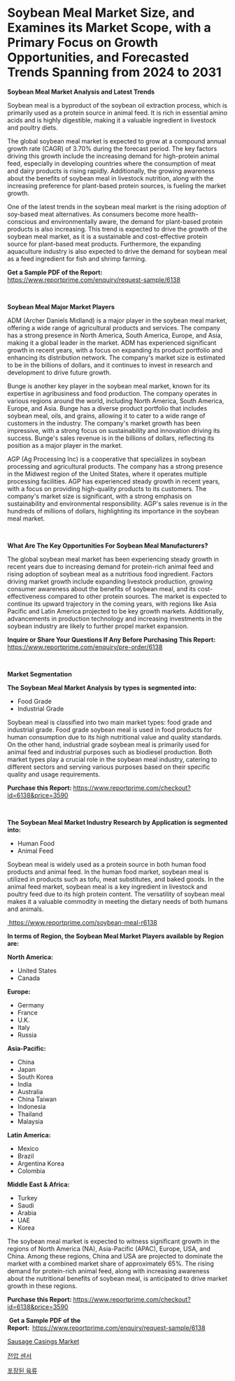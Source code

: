 <p><h1>Soybean Meal Market Size, and Examines its Market Scope, with a Primary Focus on Growth Opportunities, and Forecasted Trends Spanning from 2024 to 2031</h1></p><p><strong>Soybean Meal Market Analysis and Latest Trends</strong></p>
<p><p>Soybean meal is a byproduct of the soybean oil extraction process, which is primarily used as a protein source in animal feed. It is rich in essential amino acids and is highly digestible, making it a valuable ingredient in livestock and poultry diets.</p><p>The global soybean meal market is expected to grow at a compound annual growth rate (CAGR) of 3.70% during the forecast period. The key factors driving this growth include the increasing demand for high-protein animal feed, especially in developing countries where the consumption of meat and dairy products is rising rapidly. Additionally, the growing awareness about the benefits of soybean meal in livestock nutrition, along with the increasing preference for plant-based protein sources, is fueling the market growth.</p><p>One of the latest trends in the soybean meal market is the rising adoption of soy-based meat alternatives. As consumers become more health-conscious and environmentally aware, the demand for plant-based protein products is also increasing. This trend is expected to drive the growth of the soybean meal market, as it is a sustainable and cost-effective protein source for plant-based meat products. Furthermore, the expanding aquaculture industry is also expected to drive the demand for soybean meal as a feed ingredient for fish and shrimp farming.</p></p>
<p><strong>Get a Sample PDF of the Report:&nbsp;</strong> <a href="https://www.reportprime.com/enquiry/request-sample/6138">https://www.reportprime.com/enquiry/request-sample/6138</a></p>
<p>&nbsp;</p>
<p><strong>Soybean Meal Major Market Players</strong></p>
<p><p>ADM (Archer Daniels Midland) is a major player in the soybean meal market, offering a wide range of agricultural products and services. The company has a strong presence in North America, South America, Europe, and Asia, making it a global leader in the market. ADM has experienced significant growth in recent years, with a focus on expanding its product portfolio and enhancing its distribution network. The company's market size is estimated to be in the billions of dollars, and it continues to invest in research and development to drive future growth.</p><p>Bunge is another key player in the soybean meal market, known for its expertise in agribusiness and food production. The company operates in various regions around the world, including North America, South America, Europe, and Asia. Bunge has a diverse product portfolio that includes soybean meal, oils, and grains, allowing it to cater to a wide range of customers in the industry. The company's market growth has been impressive, with a strong focus on sustainability and innovation driving its success. Bunge's sales revenue is in the billions of dollars, reflecting its position as a major player in the market.</p><p>AGP (Ag Processing Inc) is a cooperative that specializes in soybean processing and agricultural products. The company has a strong presence in the Midwest region of the United States, where it operates multiple processing facilities. AGP has experienced steady growth in recent years, with a focus on providing high-quality products to its customers. The company's market size is significant, with a strong emphasis on sustainability and environmental responsibility. AGP's sales revenue is in the hundreds of millions of dollars, highlighting its importance in the soybean meal market.</p></p>
<p>&nbsp;</p>
<p><strong>What Are The Key Opportunities For Soybean Meal Manufacturers?</strong></p>
<p><p>The global soybean meal market has been experiencing steady growth in recent years due to increasing demand for protein-rich animal feed and rising adoption of soybean meal as a nutritious food ingredient. Factors driving market growth include expanding livestock production, growing consumer awareness about the benefits of soybean meal, and its cost-effectiveness compared to other protein sources. The market is expected to continue its upward trajectory in the coming years, with regions like Asia Pacific and Latin America projected to be key growth markets. Additionally, advancements in production technology and increasing investments in the soybean industry are likely to further propel market expansion.</p></p>
<p><strong>Inquire or Share Your Questions If Any Before Purchasing This Report:</strong> <a href="https://www.reportprime.com/enquiry/pre-order/6138">https://www.reportprime.com/enquiry/pre-order/6138</a></p>
<p>&nbsp;</p>
<p><strong>Market Segmentation</strong></p>
<p><strong>The Soybean Meal Market Analysis by types is segmented into:</strong></p>
<p><ul><li>Food Grade</li><li>Industrial Grade</li></ul></p>
<p><p>Soybean meal is classified into two main market types: food grade and industrial grade. Food grade soybean meal is used in food products for human consumption due to its high nutritional value and quality standards. On the other hand, industrial grade soybean meal is primarily used for animal feed and industrial purposes such as biodiesel production. Both market types play a crucial role in the soybean meal industry, catering to different sectors and serving various purposes based on their specific quality and usage requirements.</p></p>
<p><strong>Purchase this Report:&nbsp;</strong><a href="https://www.reportprime.com/checkout?id=6138&price=3590">https://www.reportprime.com/checkout?id=6138&price=3590</a></p>
<p>&nbsp;</p>
<p><strong>The Soybean Meal Market Industry Research by Application is segmented into:</strong></p>
<p><ul><li>Human Food</li><li>Animal Feed</li></ul></p>
<p><p>Soybean meal is widely used as a protein source in both human food products and animal feed. In the human food market, soybean meal is utilized in products such as tofu, meat substitutes, and baked goods. In the animal feed market, soybean meal is a key ingredient in livestock and poultry feed due to its high protein content. The versatility of soybean meal makes it a valuable commodity in meeting the dietary needs of both humans and animals.</p></p>
<p><a href="https://www.reportprime.com/soybean-meal-r6138">&nbsp;https://www.reportprime.com/soybean-meal-r6138</a></p>
<p><strong>In terms of Region, the Soybean Meal Market Players available by Region are:</strong></p>
<p>
    <p> <strong> North America: </strong>
        <ul>
            <li>United States</li>
            <li>Canada</li>
        </ul>
        </p> 
    <p> <strong> Europe: </strong>
        <ul>
            <li>Germany</li>
            <li>France</li>
            <li>U.K.</li>
            <li>Italy</li>
            <li>Russia</li>
        </ul>
        </p> 
    <p> <strong> Asia-Pacific: </strong>
        <ul>
            <li>China</li>
            <li>Japan</li>
            <li>South Korea</li>
            <li>India</li>
            <li>Australia</li>
            <li>China Taiwan</li>
            <li>Indonesia</li>
            <li>Thailand</li>
            <li>Malaysia</li>
        </ul>
        </p> 
    <p> <strong> Latin America: </strong>
        <ul>
            <li>Mexico</li>
            <li>Brazil</li>
            <li>Argentina Korea</li>
            <li>Colombia</li>
        </ul>
        </p> 
    <p> <strong> Middle East & Africa: </strong>
        <ul>
            <li>Turkey</li>
            <li>Saudi</li>
            <li>Arabia</li>
            <li>UAE</li>
            <li>Korea</li>
        </ul>
    </p>
    </p>
<p><p>The soybean meal market is expected to witness significant growth in the regions of North America (NA), Asia-Pacific (APAC), Europe, USA, and China. Among these regions, China and USA are projected to dominate the market with a combined market share of approximately 65%. The rising demand for protein-rich animal feed, along with increasing awareness about the nutritional benefits of soybean meal, is anticipated to drive market growth in these regions.</p></p>
<p><strong>Purchase this Report: </strong><a href="https://www.reportprime.com/checkout?id=6138&price=3590">https://www.reportprime.com/checkout?id=6138&price=3590</a></p>
<p>&nbsp;<strong>Get a Sample PDF of the Report:&nbsp;&nbsp;</strong><a href="https://www.reportprime.com/enquiry/request-sample/6138">https://www.reportprime.com/enquiry/request-sample/6138</a></p>
<p><strong></strong></p>
<p><p><a href="https://github.com/tamvrosiya/Market-Research-Report-List-3/blob/main/sausage-casings-market.md">Sausage Casings Market</a></p><p><a href="https://github.com/hzumrdvas204296/Market-Research-Report-List-1/blob/main/784684316251.md">전압 센서</a></p><p><a href="https://github.com/PhilToryphy7876567/Market-Research-Report-List-1/blob/main/945123116252.md">포장된 육류</a></p></p>